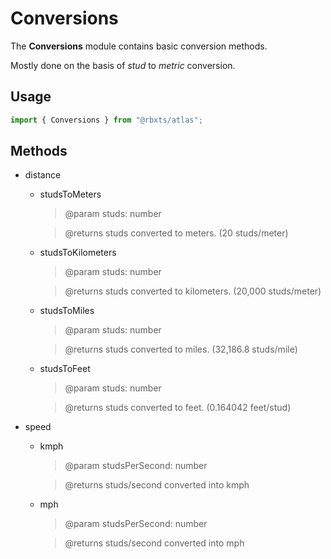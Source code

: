  # Conversions

The __Conversions__ module contains basic conversion methods.

Mostly done on the basis of *stud* to *metric* conversion.

## Usage
```typescript
import { Conversions } from "@rbxts/atlas";
```

## Methods
- distance
    - studsToMeters
        > @param studs: number
     
        > @returns studs converted to meters. (20 studs/meter)

    - studsToKilometers
        > @param studs: number
     
        > @returns studs converted to kilometers. (20,000 studs/meter)

    - studsToMiles
        > @param studs: number
     
        > @returns studs converted to miles. (32,186.8 studs/mile)

    - studsToFeet
        > @param studs: number
     
        > @returns studs converted to feet. (0.164042 feet/stud)

- speed
    - kmph
        > @param studsPerSecond: number
     
        > @returns studs/second converted into kmph

    - mph
        > @param studsPerSecond: number
     
        > @returns studs/second converted into mph
